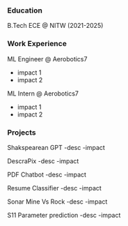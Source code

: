 ### Education
B.Tech ECE @ NITW (2021-2025)

### Work Experience
ML Engineer @ Aerobotics7
- impact 1
- impact 2
  
ML Intern @ Aerobotics7
- impact 1
- impact 2

### Projects
Shakspearean GPT
-desc
-impact

DescraPix
-desc
-impact

PDF Chatbot
-desc
-impact

Resume Classifier
-desc
-impact

Sonar Mine Vs Rock
-desc
-impact

S11 Parameter prediction
-desc
-impact
